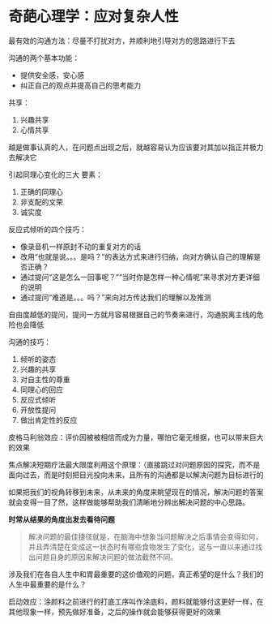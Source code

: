 #  奇葩心理学：应对复杂人性

最有效的沟通方法：尽量不打扰对方，并顺利地引导对方的思路进行下去

沟通的两个基本功能：

- 提供安全感，安心感
- 纠正自己的观点并提高自己的思考能力



共享：

1. 兴趣共享
2. 心情共享

越是做事认真的人，在问题点出现之后，就越容易认为应该要对其加以指正并极力去解决它



引起同理心变化的三大 要素：

1. 正确的同理心
2. 非支配的文荣
3. 诚实度



反应式倾听的四个技巧：

- 像录音机一样原封不动的重复对方的话
- 改用“也就是说。。。是吗？”的表达方式来进行归纳，向对方确认自己的理解是否正确？
- 通过提问“这是怎么一回事呢？”“当时你是怎样一种心情呢”来寻求对方更详细的说明
- 通过提问“难道是。。。吗？”来向对方传达我们的理解以及推测



自由度越低的提问，提问一方就月容易根据自己的节奏来进行，沟通脱离主线的危险也会降低



沟通的技巧：

1. 倾听的姿态
2. 兴趣的共享
3. 对自主性的尊重
4. 同理心的回应
5. 反应式倾听
6. 开放性提问
7. 做出肯定性的反应



皮格马利翁效应：评价因被被相信而成为力量，哪怕它毫无根据，也可以带来巨大的效果



焦点解决短期疗法最大限度利用这个原理：（直接跳过对问题原因的探究，而不是面向过去，而是时刻把目光投向未来，且所有的沟通都是以解决问题为目标进行的



如果把我们的视角转移到未来，从未来的角度来眺望现在的情况，解决问题的答案就会变得一目了然，这样做能够帮助我们清晰地分辨出解决问题的中心思路。

**时常从结果的角度出发去看待问题**

> 解决问题的最佳捷径就是，在脑海中想象当问题解决之后事情会变得如何，并且弄清楚在变成这一状态时有哪些食物发生了变化，这与一直以来通过找出问题自身的原因来解决问题的做法截然不同。

涉及我们在各自人生中和胃最重要的这价值观的问题，真正希望的是什么？我们的人生中最重要的是什么？



启动效应：涂颜料之前进行的打底工序叫作涂底料，颜料就能够付这更好一样，在其他现象一样，预先做好准备，之后的操作就会能够获得更好的效果



